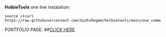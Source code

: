 <strong>HolbieTools</strong>
one line instalation:
```
source <(curl https://raw.githubusercontent.com/GuzhiRegem/holbietools/main/one_command)
```
PORTFOLIO PAGE:
##[CLICK HERE](https://guzhiregem.github.io/)
